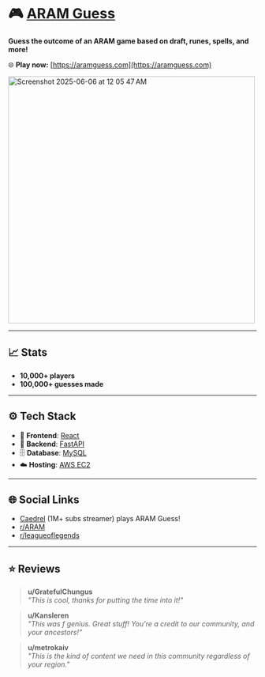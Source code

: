 # 🎮 [ARAM Guess](https://aramguess.com)

**Guess the outcome of an ARAM game based on draft, runes, spells, and more!**

🌐 **Play now:** [https://aramguess.com](https://aramguess.com)

<img width="500" alt="Screenshot 2025-06-06 at 12 05 47 AM" src="https://github.com/user-attachments/assets/c570ae19-6cfc-4745-8b87-25b6db75a6f7" />

---

## 📈 Stats

- **10,000+ players**
- **100,000+ guesses made**

---

## ⚙️ Tech Stack

- 🧠 **Frontend**: [React](https://reactjs.org/)
- 🚀 **Backend**: [FastAPI](https://fastapi.tiangolo.com/)
- 🗄️ **Database**: [MySQL](https://www.mysql.com/)
- ☁️ **Hosting**: [AWS EC2](https://aws.amazon.com/ec2/)


---

## 🌐 Social Links

- [Caedrel](https://www.twitch.tv/caedrel/clip/CoyBoringPterodactylGingerPower-DvceWTwpsh5ivYf3) (1M+ subs streamer) plays ARAM Guess!
- [r/ARAM](https://www.reddit.com/r/ARAM/comments/1kqn8r8/i_pulled_data_from_10000_aram_matches_in_euw_and/)
- [r/leagueoflegends](https://www.reddit.com/r/leagueoflegends/comments/1l3k8dh/i_pulled_data_from_10000_aram_matches_in_euw_and/)

---

## ⭐ Reviews

> **u/GratefulChungus**  
> _"This is cool, thanks for putting the time into it!"_

> **u/Kansleren**  
> _"This was f genius. Great stuff! You're a credit to our community, and your ancestors!"_

> **u/metrokaiv**  
> _"This is the kind of content we need in this community regardless of your region."_




